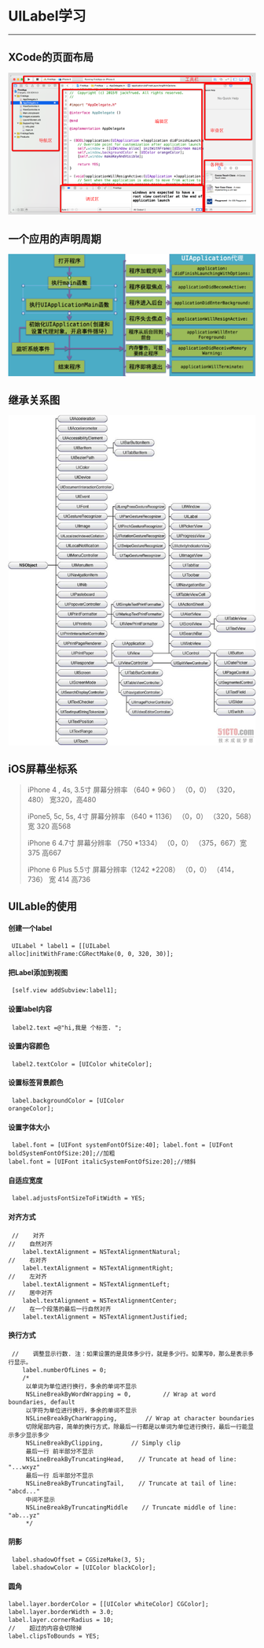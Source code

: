 # UILabel学习

---

## XCode的页面布局

![布局](界面.png)

## 一个应用的声明周期

![声明周期](应用程序生命周期.png)

## 继承关系图

![继承](继承关系图.jpeg)

## iOS屏幕坐标系

> iPhone 4 , 4s, 3.5寸
> 屏幕分辨率  （640 \* 960 ）  （0，0） （320，480） 宽320，高480
> 
> iPone5, 5c, 5s, 4寸
> 屏幕分辨率 （640 \* 1136）  （0，0） （320，568）宽 320 高568
> 
> iPhone 6         4.7寸
> 屏幕分辨率 （750 \*1334）   （0，0） （375，667）宽 375   高667
> 
> iPhone 6 Plus  5.5寸
>  屏幕分辨率（1242 \*2208） （0，0） （414，736） 宽 414 高736

## UILable的使用

#### 创建一个label

```
 UILabel * label1 = [[UILabel
alloc]initWithFrame:CGRectMake(0, 0, 320, 30)];
```

#### 把Label添加到视图

```
 [self.view addSubview:label1];
```

#### 设置label内容

```
 label2.text =@"hi,我是 个标签. ";
```

#### 设置内容颜色

```
 label2.textColor = [UIColor whiteColor];
```

#### 设置标签背景颜色

```
 label.backgroundColor = [UIColor
orangeColor];
```

#### 设置字体大小

```
 label.font = [UIFont systemFontOfSize:40]; label.font = [UIFont boldSystemFontOfSize:20];//加粗
label.font = [UIFont italicSystemFontOfSize:20];//倾斜
```

#### 自适应宽度

```
 label.adjustsFontSizeToFitWidth = YES;
```

#### 对齐方式

```
 //    对齐
//    自然对齐
    label.textAlignment = NSTextAlignmentNatural;
//    右对齐
    label.textAlignment = NSTextAlignmentRight;
//    左对齐
    label.textAlignment = NSTextAlignmentLeft;
//    居中对齐
    label.textAlignment = NSTextAlignmentCenter;
//    在一个段落的最后一行自然对齐
    label.textAlignment = NSTextAlignmentJustified;
```

#### 换行方式

```
 //    调整显示行数. 注：如果设置的是具体多少行，就是多少行。如果写0，那么是表示多行显示。
    label.numberOfLines = 0;
    /*
     以单词为单位进行换行，多余的单词不显示
     NSLineBreakByWordWrapping = 0,         // Wrap at word boundaries, default
     以字符为单位进行换行，多余的单词不显示
     NSLineBreakByCharWrapping,        // Wrap at character boundaries
     切除尾部内容，简单的换行方式，除最后一行都是以单词为单位进行换行，最后一行能显示多少显示多少
     NSLineBreakByClipping,        // Simply clip
     最后一行 前半部分不显示
     NSLineBreakByTruncatingHead,    // Truncate at head of line: "...wxyz"
     最后一行 后半部分不显示
     NSLineBreakByTruncatingTail,    // Truncate at tail of line: "abcd..."
     中间不显示
     NSLineBreakByTruncatingMiddle    // Truncate middle of line:  "ab...yz"
     */
```

#### 阴影

```
 label.shadowOffset = CGSizeMake(3, 5);
 label.shadowColor = [UIColor blackColor];
```

#### 圆角

```
label.layer.borderColor = [[UIColor whiteColor] CGColor];
label.layer.borderWidth = 3.0;
label.layer.cornerRadius = 10;
//    超过的内容会切除掉
label.clipsToBounds = YES;
```

